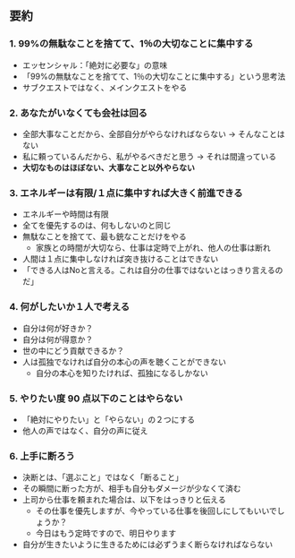 
## 要約

### 1. 99%の無駄なことを捨てて、1％の大切なことに集中する

- エッセンシャル：「絶対に必要な」の意味
- 「99%の無駄なことを捨てて、1％の大切なことに集中する」という思考法
- サブクエストではなく、メインクエストをやる

### 2. あなたがいなくても会社は回る

- 全部大事なことだから、全部自分がやらなければならない → そんなことはない
- 私に頼っているんだから、私がやるべきだと思う → それは間違っている
- **大切なものはほぼない、大事なこと以外やらない**

### 3. エネルギーは有限/１点に集中すれば大きく前進できる

- エネルギーや時間は有限
- 全てを優先するのは、何もしないのと同じ
- 無駄なことを捨てて、最も銃なことだけをやる
	- 家族との時間が大切なら、仕事は定時で上がれ、他人の仕事は断れ
- 人間は１点に集中しなければ突き抜けることはできない
- 「できる人はNoと言える。これは自分の仕事ではないとはっきり言えるのだ」

### 4. 何がしたいか１人で考える

- 自分は何が好きか？
- 自分は何が得意か？
- 世の中にどう貢献できるか？
- 人は孤独でなければ自分の本心の声を聴くことができない
	- 自分の本心を知りたければ、孤独になるしかない

### 5. やりたい度 90 点以下のことはやらない

- 「絶対にやりたい」と「やらない」の２つにする
- 他人の声ではなく、自分の声に従え

### 6. 上手に断ろう

- 決断とは、「選ぶこと」ではなく「断ること」
- その瞬間に断った方が、相手も自分もダメージが少なくて済む
- 上司から仕事を頼まれた場合は、以下をはっきりと伝える
	- その仕事を優先しますが、今やっている仕事を後回しにしてもいいでしょうか？
	- 今日はもう定時ですので、明日やります
- 自分が生きたいように生きるためには必ずうまく断らなければならない